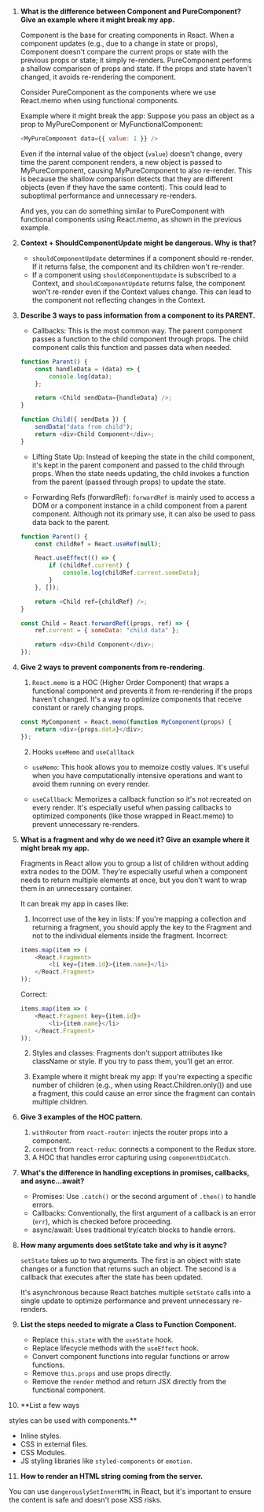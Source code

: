 1. **What is the difference between Component and PureComponent? Give an example where it might break my app.**
   
   Component is the base for creating components in React. When a component updates (e.g., due to a change in state or props), Component doesn't compare the current props or state with the previous props or state; it simply re-renders. PureComponent performs a shallow comparison of props and state. If the props and state haven't changed, it avoids re-rendering the component.

   Consider PureComponent as the components where we use React.memo when using functional components.

   Example where it might break the app:
   Suppose you pass an object as a prop to MyPureComponent or MyFunctionalComponent:
   ```js
   <MyPureComponent data={{ value: 1 }} />
   ```

   Even if the internal value of the object (`value`) doesn't change, every time the parent component renders, a new object is passed to MyPureComponent, causing MyPureComponent to also re-render. This is because the shallow comparison detects that they are different objects (even if they have the same content). This could lead to suboptimal performance and unnecessary re-renders.

   And yes, you can do something similar to PureComponent with functional components using React.memo, as shown in the previous example.

2. **Context + ShouldComponentUpdate might be dangerous. Why is that?**

   - `shouldComponentUpdate` determines if a component should re-render. If it returns false, the component and its children won't re-render.
   - If a component using `shouldComponentUpdate` is subscribed to a Context, and `shouldComponentUpdate` returns false, the component won't re-render even if the Context values change. This can lead to the component not reflecting changes in the Context.

3. **Describe 3 ways to pass information from a component to its PARENT.**

   - Callbacks: This is the most common way. The parent component passes a function to the child component through props. The child component calls this function and passes data when needed.

   ```js
   function Parent() {
       const handleData = (data) => {
           console.log(data);
       };

       return <Child sendData={handleData} />;
   }

   function Child({ sendData }) {
       sendData("data from child");
       return <div>Child Component</div>;
   }
   ```

   - Lifting State Up: Instead of keeping the state in the child component, it's kept in the parent component and passed to the child through props. When the state needs updating, the child invokes a function from the parent (passed through props) to update the state.

   - Forwarding Refs (forwardRef): `forwardRef` is mainly used to access a DOM or a component instance in a child component from a parent component. Although not its primary use, it can also be used to pass data back to the parent.

   ```js
   function Parent() {
       const childRef = React.useRef(null);

       React.useEffect(() => {
           if (childRef.current) {
               console.log(childRef.current.someData);
           }
       }, []);

       return <Child ref={childRef} />;
   }

   const Child = React.forwardRef((props, ref) => {
       ref.current = { someData: "child data" };

       return <div>Child Component</div>;
   });
   ```

4. **Give 2 ways to prevent components from re-rendering.**

   1. `React.memo` is a HOC (Higher Order Component) that wraps a functional component and prevents it from re-rendering if the props haven't changed. It's a way to optimize components that receive constant or rarely changing props.

   ```js
   const MyComponent = React.memo(function MyComponent(props) {
       return <div>{props.data}</div>;
   });
   ```

   2. Hooks `useMemo` and `useCallback`

   - `useMemo`: This hook allows you to memoize costly values. It's useful when you have computationally intensive operations and want to avoid them running on every render.
   
   - `useCallback`: Memorizes a callback function so it's not recreated on every render. It's especially useful when passing callbacks to optimized components (like those wrapped in React.memo) to prevent unnecessary re-renders.

5. **What is a fragment and why do we need it? Give an example where it might break my app.**

   Fragments in React allow you to group a list of children without adding extra nodes to the DOM. They're especially useful when a component needs to return multiple elements at once, but you don't want to wrap them in an unnecessary container.

   It can break my app in cases like:

   1. Incorrect use of the key in lists: If you're mapping a collection and returning a fragment, you should apply the key to the Fragment and not to the individual elements inside the fragment.
   Incorrect: 
   ```js
   items.map(item => (
       <React.Fragment>
           <li key={item.id}>{item.name}</li>
       </React.Fragment>
   ));
   ```

   Correct: 
   ```js
   items.map(item => (
       <React.Fragment key={item.id}>
           <li>{item.name}</li>
       </React.Fragment>
   ));
   ```

   2. Styles and classes: Fragments don't support attributes like className or style. If you try to pass them, you'll get an error.

   3. Example where it might break my app: If you're expecting a specific number of children (e.g., when using React.Children.only()) and use a fragment, this could cause an error since the fragment can contain multiple children.

6. **Give 3 examples of the HOC pattern.**
   
   1. `withRouter` from `react-router`: injects the router props into a component.
   2. `connect` from `react-redux`: connects a component to the Redux store.
   3. A HOC that handles error capturing using `componentDidCatch`.

7. **What's the difference in handling exceptions in promises, callbacks, and async...await?**

   - Promises: Use `.catch()` or the second argument of `.then()` to handle errors.
   - Callbacks: Conventionally, the first argument of a callback is an error (`err`), which is checked before proceeding.
   - async/await: Uses traditional try/catch blocks to handle errors.

8. **How many arguments does setState take and why is it async?**
   
   `setState` takes up to two arguments. The first is an object with state changes or a function that returns such an object. The second is a callback that executes after the state has been updated.

   It's asynchronous because React batches multiple `setState` calls into a single update to optimize performance and prevent unnecessary re-renders.

9. **List the steps needed to migrate a Class to Function Component.**
   
   - Replace `this.state` with the `useState` hook.
   - Replace lifecycle methods with the `useEffect` hook.
   - Convert component functions into regular functions or arrow functions.
   - Remove `this.props` and use props directly.
   - Remove the `render` method and return JSX directly from the functional component.

10. **List a few ways

 styles can be used with components.**

   - Inline styles.
   - CSS in external files.
   - CSS Modules.
   - JS styling libraries like `styled-components` or `emotion`.

11. **How to render an HTML string coming from the server.**

   You can use `dangerouslySetInnerHTML` in React, but it's important to ensure the content is safe and doesn't pose XSS risks.